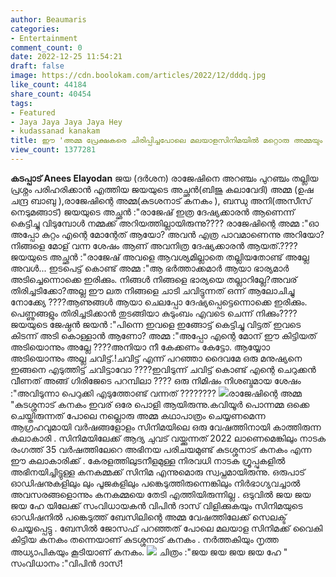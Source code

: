 ```yaml
---
author: Beaumaris
categories:
- Entertainment
comment_count: 0
date: 2022-12-25 11:54:21
draft: false
image: https://cdn.boolokam.com/articles/2022/12/dddq.jpg
like_count: 44184
share_count: 40454
tags:
- Featured
- Jaya Jaya Jaya Jaya Hey
- kudassanad kanakam
title: ഈ 'അമ്മ പ്രേക്ഷകരെ ചിരിപ്പിച്ചപോലെ മലയാളസിനിമയിൽ മറ്റൊരു അമ്മയും ചിരിപ്പിച്ചുകാണില്ല
view_count: 1377281
---
```


**കടപ്പാട് Anees Elayodan** ജയ (ദർശന) രാജേഷിനെ അറഞ്ചം പുറഞ്ചം തല്ലിയ പ്രശ്നം പരിഹരിക്കാൻ എത്തിയ ജയയുടെ അച്ഛൻ(ബിജു കലാവേദി) അമ്മ (ഉഷ ചന്ദ്ര ബാബു ),രാജേഷിന്റെ അമ്മ(കുടശനാട് കനകം ), ബന്ധു അനി(അസീസ് നെടുമങ്ങാട്) ജയയുടെ അച്ഛൻ :"രാജേഷ് ഇത്ര ദേഷ്യക്കാരൻ ആണെന്ന് കെട്ടിച്ചു വിടുമ്പോൾ നമ്മക്ക് അറിയത്തില്ലായിരുന്നു???? രാജേഷിന്റെ അമ്മ :"ഓ അപ്പോ കുറ്റം എന്റെ മോന്റേത് ആയോ? അവൻ എത്ര പാവമാണെന്നു അറിയോ? നിങ്ങളെ മോള് വന്ന ശേഷം ആണ് അവനിത്ര ദേഷ്യക്കാരൻ ആയത്.???? ജയയുടെ അച്ഛൻ :"രാജേഷ് അവളെ ആവശ്യമില്ലാതെ തല്ലിയതോണ്ട് അല്ലേ അവൾ... ഇടപെട്ട് കൊണ്ട് അമ്മ :"ആ ഭർത്താക്കമാർ ആയാ ഭാര്യമാർ അടിച്ചെന്നൊക്കെ ഇരിക്കും. നിങ്ങൾ നിങ്ങളെ ഭാര്യയെ തല്ലാറില്ലേ?അവര് തിരിച്ചടിക്കോ?അല്ല ഈ ലത നിങ്ങളെ ചാടി ചവിട്ടുന്നത് ഒന്ന് ആലോചിച്ചു നോക്ക്യേ ????ആണുങ്ങൾ ആയാ ചെലപ്പോ ദേഷ്യപ്പെട്ടെന്നൊക്കെ ഇരിക്കും. പെണ്ണുങ്ങളും തിരിച്ചടിക്കാൻ തുടങ്ങിയാ കുടുംബം എവടെ ചെന്ന് നിക്കും???? ജയയുടെ ജേഷ്ഠൻ ജയൻ :"പിന്നെ ഇവളെ ഇങ്ങോട്ട് കെട്ടിച്ചു വിട്ടത് ഇവടെ കിടന്ന് അടി കൊള്ളാൻ ആണോ? അമ്മ :"അപ്പോ എന്റെ മോന് ഈ കിട്ടിയത് അടിയൊന്നും അല്ലേ ????അനിയാ നീ കേക്കണം കേട്ടോ. ആയ്യോാ അടിയൊന്നും അല്ല ചവിട്ട്.!ചവിട്ട് എന്ന് പറഞ്ഞാ ദൈവമേ ഒരു മനുഷ്യനെ ഇങ്ങനെ എടുത്തിട്ട് ചവിട്ടാവോ ????ഇവിടുന്ന് ചവിട്ട് കൊണ്ട് എന്റെ ചെറുക്കൻ വീണത് അങ്ങ് ഗിരിജേടെ പറമ്പിലാ ???? ഒരു നിമിഷം നിശബ്ദമായ ശേഷം :"അവിടുന്നാ പെറുക്കി എടുത്തോണ്ട് വന്നത് ???????? ![](https://cdn.boolokam.com/articles/2022/12/dddq.jpg)രാജേഷിന്റെ അമ്മ "കുടശ്ശനാട് കനകം ഇവര് ഒരേ പൊളി ആയിരുന്നു.കവിയൂർ പൊന്നമ്മ ഒക്കെ ചെയ്തിരുന്നത് പോലെ നല്ലൊരു അമ്മ കഥാപാത്രം ചെയ്യണമെന്ന ആഗ്രഹവുമായി വർഷങ്ങളോളം സിനിമയിലെ ഒരു വേഷത്തിനായി കാത്തിരുന്ന കലാകാരി . സിനിമയിലേക്ക് ആദ്യ ചുവട് വയ്ക്കുന്നത് 2022 ലാണെമെങ്കിലും നാടക രംഗത്ത് 35 വർഷത്തിലേറെ അഭിനയ പരിചയമുണ്ട് കുടശ്ശനാട് കനകം എന്ന ഈ കലാകാരിക്ക് . കേരളത്തിലുടനീളമുള്ള നിരവധി നാടക ഗ്രൂപ്പുകളിൽ അഭിനയിച്ചിട്ടുള്ള കനകമ്മക്ക് സിനിമ എന്നുമൊരു സ്വപ്നമായിരുന്നു. ഒരുപാട് ഓഡിഷനുകളിലും ലും പൂജകളിലും പങ്കെടുത്തിരുന്നെങ്കിലും നിർഭാഗ്യവച്ചാൽ അവസരങ്ങളൊന്നും കനകമ്മയെ തേടി എത്തിയിരുന്നില്ല . ഒടുവിൽ ജയ ജയ ജയ ഹേ യിലേക്ക് സംവിധായകൻ വിപിൻ ദാസ് വിളിക്കുകയും സിനിമയുടെ ഓഡിഷനിൽ പങ്കെടുത്ത് ബേസിലിന്റെ അമ്മ വേഷത്തിലേക്ക് സെലക്ട്‌ ചെയ്യപ്പെട്ടു . ബേസിൽ ജോസഫ് പറഞ്ഞത് പോലെ മലയാള സിനിമക്ക് വൈകി കിട്ടിയ കനകം തന്നെയാണ് കുടശ്ശനാട് കനകം . നർത്തകിയും നൃത്ത അധ്യാപികയും കൂടിയാണ് കനകം. ![](https://cdn.boolokam.com/articles/2022/12/dqddd-1.jpg) ചിത്രം :"ജയ ജയ ജയ ജയ ഹേ " സംവിധാനം :"വിപിൻ ദാസ്!